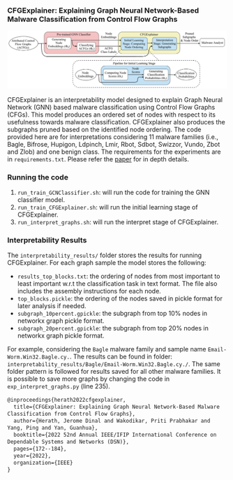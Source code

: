 ### CFGExplainer: Explaining Graph Neural Network-Based Malware Classification from Control Flow Graphs

![model](images/fig1_CFGExplainer-pipeline_v9_combined.jpg)

CFGExplainer is an interpretability model designed to explain Graph Neural Network (GNN) based malware classification using Control Flow Graphs (CFGs).
This model produces an ordered set of nodes with respect to its usefulness towards malware classification. CFGExplainer also produces the subgraphs pruned based on the identified node ordering. The code provided here are for interpretations considering 11 malware families (i.e., Bagle, Bifrose, Hupigon, Ldpinch, Lmir, Rbot, Sdbot, Swizzor, Vundo, Zbot and Zlob) and one benign class. The requirements for the experiments are in `requirements.txt`.
Please refer the [paper](https://www.dinalherath.com/papers/2022dsn.pdf) for in depth details.

### Running the code

1. `run_train_GCNClassifier.sh`: will run the code for training the GNN classifier model.
2. `run_train_CFGExplainer.sh`: will run the initial learning stage of CFGExplainer.
3. `run_interpret_graphs.sh`: will run the interpret stage of CFGExplainer.

### Interpretability Results

The `interpretability_results/` folder stores the results for running CFGExplainer. For each graph sample the model stores the following:

+ `results_top_blocks.txt`: the ordering of nodes from most important to least important w.r.t the classification task in text format. The file also includes the assembly instructions for each node.
+ `top_blocks.pickle`: the ordering of the nodes saved in pickle format for later analysis if needed.
+ `subgraph_10percent.gpickle`: the subgraph from top 10% nodes in networkx graph pickle format.
+ `subgraph_20percent.gpickle`: the subgraph from top 20% nodes in networkx graph pickle format.

For example, considering the `Bagle` malware family and sample name `Email-Worm.Win32.Bagle.cy.`. The results can be found in folder: `interpretability_results/Bagle/Email-Worm.Win32.Bagle.cy./`. The same folder pattern is followed for results saved for all other malware families. It is possible to save more graphs by changing the code in `exp_interpret_graphs.py` (line 235).

```
@inproceedings{herath2022cfgexplainer,
  title={CFGExplainer: Explaining Graph Neural Network-Based Malware Classification from Control Flow Graphs},
  author={Herath, Jerome Dinal and Wakodikar, Priti Prabhakar and Yang, Ping and Yan, Guanhua},
  booktitle={2022 52nd Annual IEEE/IFIP International Conference on Dependable Systems and Networks (DSN)},
  pages={172--184},
  year={2022},
  organization={IEEE}
}
```
